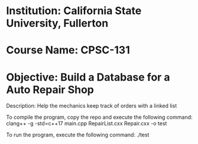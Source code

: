 # Institution: California State University, Fullerton
# Course Name: CPSC-131
# Objective: Build a Database for a Auto Repair Shop

Description: Help the mechanics keep track of orders with a linked list

To compile the program, copy the repo and execute the following command: clang++ -g -std=c++17 main.cpp RepairList.cxx Repair.cxx -o test

To run the program, execute the following command:     ./test
